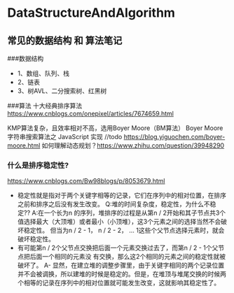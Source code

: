 # DataStructureAndAlgorithm
## 常见的数据结构 和 算法笔记

###数据结构
-   1、数组、队列、栈
-   2、链表
-   3、树AVL、二分搜索树、红黑树

###算法
十大经典排序算法
https://www.cnblogs.com/onepixel/articles/7674659.html

KMP算法复杂，且效率相对不高，选用Boyer Moore（BM算法）
Boyer Moore 字符串搜索算法之 JavaScript 实现
//todo
https://blog.yiguochen.com/boyer-moore.html
如何理解动态规划？https://www.zhihu.com/question/39948290

### 什么是排序稳定性?
https://www.cnblogs.com/Bw98blogs/p/8053679.html
-   稳定性就是指对于两个关键字相等的记录，它们在序列中的相对位置，在排序之前和排序之后没有发生改变。
Q:堆的时间复杂度，稳定性，为什么不稳定??
A:在一个长为n 的序列，堆排序的过程是从第n / 2开始和其子节点共3个值选择最大（大顶堆）或者最小（小顶堆），这3个元素之间的选择当然不会破坏稳定性。
但当为n / 2 - 1， n / 2 - 2， ... 1这些个父节点选择元素时，就会破坏稳定性。
-   有可能第n / 2个父节点交换把后面一个元素交换过去了，而第n / 2 - 1个父节点把后面一个相同的元素没 有交换，那么这2个相同的元素之间的稳定性就被破坏了。
A-  显然，在建立堆的调整步骤里，由于关键字相同的两个记录位置并不会被调换，所以建堆的时候是稳定的。但是，在堆顶与堆尾交换的时候两个相等的记录在序列中的相对位置就可能发生改变，这就影响其稳定性了。

